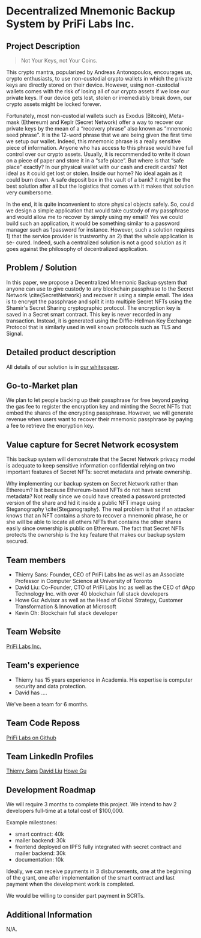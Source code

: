 #  Decentralized Mnemonic Backup System by PriFi Labs Inc.

## Project Description

> Not Your Keys, not Your Coins.

This crypto mantra, popularized by Andreas Antonopoulos, encourages us, crypto enthusiasts, to use non-custodial crypto wallets in which the private keys are directly stored on their device. However, using non-custodial wallets comes with the risk of losing all of our crypto assets if we lose our private keys. If our device gets lost, stolen or irremediably break down, our crypto assets might be locked forever. 

Fortunately, most non-custodial wallets such as Exodus (Bitcoin), Meta- mask (Ethereum) and Keplr (Secret Network) offer a way to recover our private keys by the mean of a “recovery phrase” also known as “mnemonic seed phrase”. It is the 12-word phrase that we are being given the first time we setup our wallet. Indeed, this mnemonic phrase is a really sensitive piece of information. Anyone who has access to this phrase would have full control over our crypto assets. Usually, it is recommended to write it down on a piece of paper and store it in a “safe place”. But where is that “safe place” exactly? In our physical wallet with our cash and credit cards? Not ideal as it could get lost or stolen. Inside our home? No ideal again as it could burn down. A safe deposit box in the vault of a bank? it might be the best solution after all but the logistics that comes with it makes that solution very cumbersome.

In the end, it is quite inconvenient to store physical objects safely. So, could we design a simple application that would take custody of my passphrase and would allow me to recover by simply using my email? Yes we could build such an application, it would be something similar to a password manager such as 1password for instance. However, such a solution requires 1) that the service provider is trustworthy an 2) that the whole application is se- cured. Indeed, such a centralized solution is not a good solution as it goes against the philosophy of decentralized application.

## Problem / Solution

In this paper, we propose a Decentralized Mnemonic Backup system that anyone can use to give custody to any blockchain passphrase to the Secret Network \cite{SecretNetwork} and recover it using a simple email. The idea is to encrypt the passphrase and split it into multiple Secret NFTs using the Shamir's Secret Sharing cryptographic protocol. The encryption key is saved in a Secret smart contract. This key is never recorded in any transaction. Instead, it is generated using the Diffie-Hellman Key Exchange Protocol that is similarly used in well known protocols such as TLS and Signal. 

## Detailed product description

All details of our solution is in [our whitepaper](https://github.com/prifilabs/decentralized-mnemonic-backup/raw/main/whitepaper/whitepaper.pdf).
 
## Go-to-Market plan

We plan to let people backing up their passphrase for free beyond paying the gas fee to register the encryption key and minting the Secret NFTs that embed the shares of the encrypting passphrase. However, we will generate revenue when users want to recover their mnemonic passphrase by paying a fee to retrieve the encryption key. 

## Value capture for Secret Network ecosystem

This backup system will demonstrate that the Secret Network privacy model is adequate to keep sensitive information confidential relying on two important features of Secret NFTs: secret metadata and private ownership.

Why implementing our backup system on Secret Network rather than Ethereum? Is it because Ethereum-based NFTs do not have secret metadata? Not really since we could have created a password protected version of the share and hid it inside a public NFT image using Steganography \cite{Steganography}. The real problem is that if an attacker knows that an NFT contains a share to recover a mnemonic phrase, he or she will be able to locate all others NFTs that contains the other shares easily since ownership is public on Ethereum. The fact that Secret NFTs protects the ownership is the key feature that makes our backup system secured. 

## Team members
* Thierry Sans: Founder, CEO of PriFi Labs Inc as well as an Associate Professor in Computer Science at University of Toronto
* David Liu: Co-Founder, CTO of PriFi Labs Inc as well as the CEO of dApp Technology Inc. with over 40 blockchain full stack developers
* Howe Gu: Advisor as well as the Head of Global Strategy, Customer Transformation & Innovation at Microsoft
* Kevin Oh: Blockchain full stack developer

## Team Website	

[PriFi Labs Inc.](https://prifi-labs.webflow.io/) 

## Team's experience
* Thierry has 15 years experience in Academia. His expertise is computer security and data protection. 
* David has ....

We've been a team for 6 months.

## Team Code Reposs

[PriFi Labs on Github](https://github.com/prifilabs)

## Team LinkedIn Profiles

[Thierry Sans](https://www.linkedin.com/in/thierry-sans-0a281227/)
[David Liu](https://www.linkedin.com/in/davidzimingliu/)
[Howe Gu](https://www.linkedin.com/in/howegu/)

## Development Roadmap

We will require 3 months to complete this project. We intend to hav 2 developers full-time at a total cost of $100,000.

Example milestones:

* smart contract: 40k
* mailer backend: 30k
* frontend deployed on IPFS fully integrated with secret contract and mailer backend: 30k
* documentation: 10k

Ideally, we can receive payments in 3 disbursements, one at the beginning of the grant, one after implementation of the smart contract and last payment when the development work is completed.

We would be willing to consider part payment in SCRTs. 

## Additional Information
N/A.
